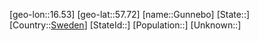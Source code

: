 ﻿---
location: [57.72,16.53]
type: City
tags:
- geo/City


SpocWebEntityId: 30640
isDeleted: false
confidential: public

---
[geo-lon::16.53]
[geo-lat::57.72]
[name::Gunnebo]
[State::]
[Country::[Sweden](geo/Continent/Europe/Sweden.md)]
[StateId::]
[Population::]
[Unknown::]

